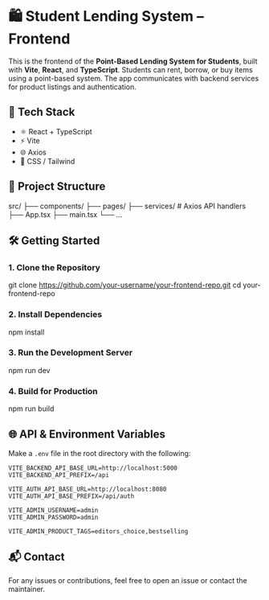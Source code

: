# 🛍️ Student Lending System – Frontend

This is the frontend of the **Point-Based Lending System for Students**, built with **Vite**, **React**, and **TypeScript**. Students can rent, borrow, or buy items using a point-based system. The app communicates with backend services for product listings and authentication.

## 🚀 Tech Stack

- ⚛️ React + TypeScript
- ⚡ Vite
- 🌐 Axios
- 💅 CSS / Tailwind

## 📁 Project Structure

src/
├── components/
├── pages/
├── services/         # Axios API handlers
├── App.tsx
├── main.tsx
└── ...

## 🛠️ Getting Started

### 1. Clone the Repository

git clone https://github.com/your-username/your-frontend-repo.git
cd your-frontend-repo

### 2. Install Dependencies

npm install

### 3. Run the Development Server

npm run dev

### 4. Build for Production

npm run build

## 🌐 API & Environment Variables

Make a `.env` file in the root directory with the following:

```
VITE_BACKEND_API_BASE_URL=http://localhost:5000
VITE_BACKEND_API_PREFIX=/api

VITE_AUTH_API_BASE_URL=http://localhost:8080
VITE_AUTH_API_BASE_PREFIX=/api/auth

VITE_ADMIN_USERNAME=admin
VITE_ADMIN_PASSWORD=admin

VITE_ADMIN_PRODUCT_TAGS=editors_choice,bestselling
```

## 📬 Contact

For any issues or contributions, feel free to open an issue or contact the maintainer.
